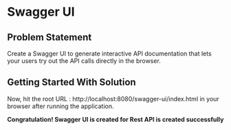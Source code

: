# Swagger UI

## Problem Statement

Create a Swagger UI to generate interactive API documentation that lets your users try out the API calls directly in the browser. 

## Getting Started With Solution

Now, hit the root URL : http://localhost:8080/swagger-ui/index.html in your browser after running the application. 

**Congratulation! Swagger UI is created for Rest API is created successfully**


